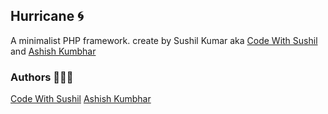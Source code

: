 ## Hurricane 🌀
A minimalist PHP framework. create by Sushil Kumar aka [Code With Sushil](https://github.com/CodeWithSushil) and [Ashish Kumbhar](https://github.com/AshishKumbhar01)

### Authors 👨🏻‍💻
[Code With Sushil](https://x.com/codesushil)
[Ashish Kumbhar](https://github.com/ashishkumbhar01)
<!--

**Here are some ideas to get you started:**

🙋‍♀️ A short introduction - what is your organization all about?
🌈 Contribution guidelines - how can the community get involved?
👩‍💻 Useful resources - where can the community find your docs? Is there anything else the community should know?
🍿 Fun facts - what does your team eat for breakfast?
🧙 Remember, you can do mighty things with the power of [Markdown](https://docs.github.com/github/writing-on-github/getting-started-with-writing-and-formatting-on-github/basic-writing-and-formatting-syntax)
-->
